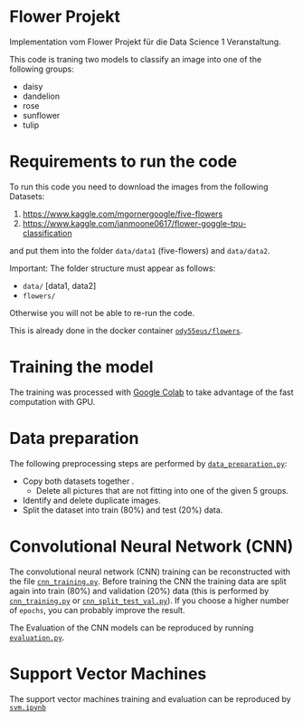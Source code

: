 # Flower Projekt
Implementation vom Flower Projekt für die Data Science 1 Veranstaltung.

This code is traning two models to classify an image into one of the following groups:
* daisy
* dandelion
* rose
* sunflower
* tulip

# Requirements to run the code
To run this code you need to download the images from the following Datasets:
1. https://www.kaggle.com/mgornergoogle/five-flowers
2. https://www.kaggle.com/ianmoone0617/flower-goggle-tpu-classification

and put them into the folder `data/data1` (five-flowers) and `data/data2`.

Important: The folder structure must appear as follows:
* `data/` [data1, data2]
* `flowers/`

Otherwise you will not be able to re-run the code.

This is already done in the docker container [`ody55eus/flowers`](https://hub.docker.com/repository/docker/ody55eus/flowers/).


# Training the model

The training was processed with [Google Colab](https://drive.google.com/file/d/1xMJ1Kt4YBeIpqGIzPt1Km8ziwNW5a2Og/view?usp=sharing) to take advantage of the fast computation with GPU.


# Data preparation

The following preprocessing steps are performed by [`data_preparation.py`](scripts/data_preparation.py):
* Copy both datasets together .
  * Delete all pictures that are not fitting into one of the given 5 groups.
* Identify and delete duplicate images.
* Split the dataset into train (80%) and test (20%) data.



# Convolutional Neural Network (CNN)

The convolutional neural network (CNN) training can be reconstructed with the file [`cnn_training.py`](scripts/cnn_training.py).
Before training the CNN the training data are split again into train (80%) and validation (20%) data (this is performed by [`cnn_training.py`](scripts/cnn_training.py) or [`cnn_split_test_val.py`](scripts/cnn_split_test_val.py)).
If you choose a higher number of `epochs`, you can probably improve the result.

The Evaluation of the CNN models can be reproduced by running [`evaluation.py`](scripts/evaluation.py).

# Support Vector Machines

The support vector machines training and evaluation can be reproduced by [`svm.ipynb`](scripts/svm.ipynb)

